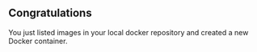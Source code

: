 ## Congratulations
You just listed images in your local docker repository and created a new Docker container.